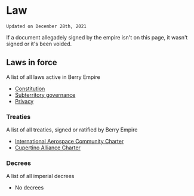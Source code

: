 # Law
`Updated on December 28th, 2021`

If a document allegadely signed by the empire isn't on this page, it wasn't signed or it's been voided.
## Laws in force
A list of all laws active in Berry Empire
<ul>
  <li><a href="./constitution">Constitution</a></li>
  <li><a href="./territory">Subterritory governance</a></li>
  <li><a href="./privacy">Privacy</a></li>
</ul>

### Treaties
A list of all treaties, signed or ratified by Berry Empire
<ul>
  <li><a href="./treaty/1_iac_charter.html">International Aerospace Community Charter</a></li>
  <li><a href="./treaty/2_ca_charter.html">Cupertino Alliance Charter</a></li>
</ul>

### Decrees
A list of all imperial decrees
<ul>
  <li><a>No decrees</a></li>
</ul>
